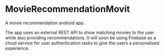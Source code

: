 # MovieRecommendationMovit
A movie recommendation android app.

The app uses an external REST API to show matching movies to the user while also providing recommendations. 
It will soon be using Firebase as a cloud service for user authentication tasks to give the users a personalised experience.

